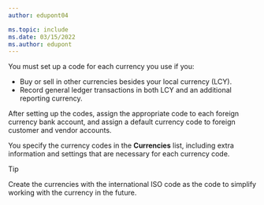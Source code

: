 ```yaml
---
author: edupont04

ms.topic: include
ms.date: 03/15/2022
ms.author: edupont
---
```

You must set up a code for each currency you use if you:

- Buy or sell in other currencies besides your local currency (LCY).  
- Record general ledger transactions in both LCY and an additional reporting currency.  

After setting up the codes, assign the appropriate code to each foreign currency bank account, and assign a default currency code to foreign customer and vendor accounts.

You specify the currency codes in the **Currencies** list, including extra information and settings that are necessary for each currency code.

> [!TIP]
> Create the currencies with the international ISO code as the code to simplify working with the currency in the future.
